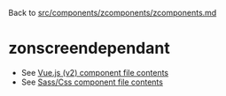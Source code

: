 Back to [src/components/zcomponents/zcomponents.md](../zcomponents.md)

# zonscreendependant

 - See [Vue.js (v2) component file contents](./zonscreendependant.vue)
 - See [Sass/Css component file contents](./zonscreendependant.scss)
